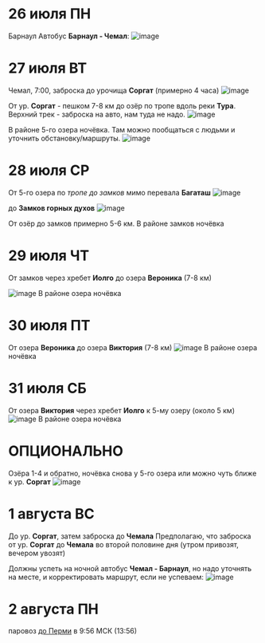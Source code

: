 # 26 июля ПН
Барнаул
Автобус **Барнаул - Чемал**:
![image](https://user-images.githubusercontent.com/27273205/116792879-dcde1100-aadc-11eb-8bb9-96af688759bd.png)


# 27 июля ВТ
Чемал, 7:00, заброска до урочища **Соргат** (примерно 4 часа)
![image](https://user-images.githubusercontent.com/27273205/116793000-95a45000-aadd-11eb-84e8-3a38a965fd2c.png)

От ур. **Соргат** - пешком 7-8 км до озёр по тропе вдоль реки **Тура**. Верхний трек - заброска на авто, нам туда не надо.
![image](https://user-images.githubusercontent.com/27273205/116793054-da2feb80-aadd-11eb-8478-375d1d390525.png)

В районе 5-го озера ночёвка. Там можно пообщаться с людьми и уточнить обстановку/маршруты.
![image](https://user-images.githubusercontent.com/27273205/116793157-693d0380-aade-11eb-8134-a3aa48caceb2.png)

# 28 июля СР
От 5-го озера по *тропе до замков* мимо перевала **Багаташ**
![image](https://user-images.githubusercontent.com/27273205/116793332-a5bd2f00-aadf-11eb-8895-e3255e75c97c.png)

до **Замков горных духов**
![image](https://user-images.githubusercontent.com/27273205/116793348-be2d4980-aadf-11eb-9513-88e7525f9e23.png)

От озёр до замков примерно 5-6 км. В районе замков ночёвка

# 29 июля ЧТ
От замков через хребет **Иолго** до озера **Вероника** (7-8 км)

![image](https://user-images.githubusercontent.com/27273205/116793650-6a236480-aae1-11eb-93c8-c59e9714563c.png)
В районе озера ночёвка

# 30 июля ПТ
От озера **Вероника** до озера **Виктория** (7-8 км)
![image](https://user-images.githubusercontent.com/27273205/116793815-81af1d00-aae2-11eb-89f3-7ade4543ba81.png)
В районе озера ночёвка

# 31 июля СБ
От озера **Виктория** через хребет **Иолго** к 5-му озеру (около 5 км)
![image](https://user-images.githubusercontent.com/27273205/116793985-6abcfa80-aae3-11eb-9cdc-59bf3669c1af.png)
В районе озера ночёвка

# ОПЦИОНАЛЬНО
Озёра 1-4 и обратно, ночёвка снова у 5-го озера или можно чуть ближе к ур. **Соргат**
![image](https://user-images.githubusercontent.com/27273205/116794115-24b46680-aae4-11eb-8bd9-f9d7600f8062.png)

# 1 августа ВС
До ур. **Соргат**, затем заброска до **Чемала**
Предполагаю, что заброска от ур. **Соргат** до **Чемала** во второй половине дня (утром привозят, вечером увозят)

Должны успеть на ночной автобус **Чемал - Барнаул**, но надо уточнять на месте, и корректировать маршрут, если не успеваем:
![image](https://user-images.githubusercontent.com/27273205/116794231-e0759600-aae4-11eb-855a-4bd2f78d22b5.png)

# 2 августа ПН
паровоз [до Перми](https://rasp.yandex.ru/thread/R_077QI_112?departure_from=2021-08-04+13%3A56%3A00&station_from=9610483&station_to=9607774) в 9:56 МСК (13:56)





